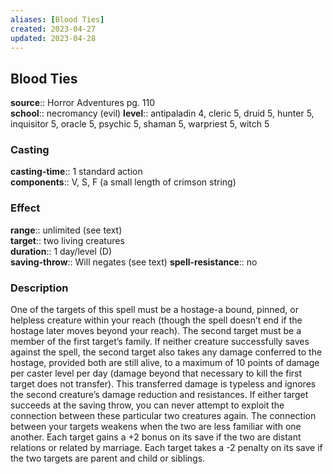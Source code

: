 ```yaml
---
aliases: [Blood Ties]
created: 2023-04-27
updated: 2023-04-28
---
```


## Blood Ties

**source**:: Horror Adventures pg. 110  
**school**:: necromancy (evil)
**level**:: antipaladin 4, cleric 5, druid 5, hunter 5, inquisitor 5, oracle 5, psychic 5, shaman 5, warpriest 5, witch 5

### Casting

**casting-time**:: 1 standard action  
**components**:: V, S, F (a small length of crimson string)

### Effect

**range**:: unlimited (see text)  
**target**:: two living creatures  
**duration**:: 1 day/level (D)  
**saving-throw**:: Will negates (see text)
**spell-resistance**:: no

### Description

One of the targets of this spell must be a hostage-a bound, pinned, or helpless creature within your reach (though the spell doesn’t end if the hostage later moves beyond your reach). The second target must be a member of the first target’s family. If neither creature successfully saves against the spell, the second target also takes any damage conferred to the hostage, provided both are still alive, to a maximum of 10 points of damage per caster level per day (damage beyond that necessary to kill the first target does not transfer). This transferred damage is typeless and ignores the second creature’s damage reduction and resistances. If either target succeeds at the saving throw, you can never attempt to exploit the connection between these particular two creatures again. The connection between your targets weakens when the two are less familiar with one another. Each target gains a +2 bonus on its save if the two are distant relations or related by marriage. Each target takes a -2 penalty on its save if the two targets are parent and child or siblings.
